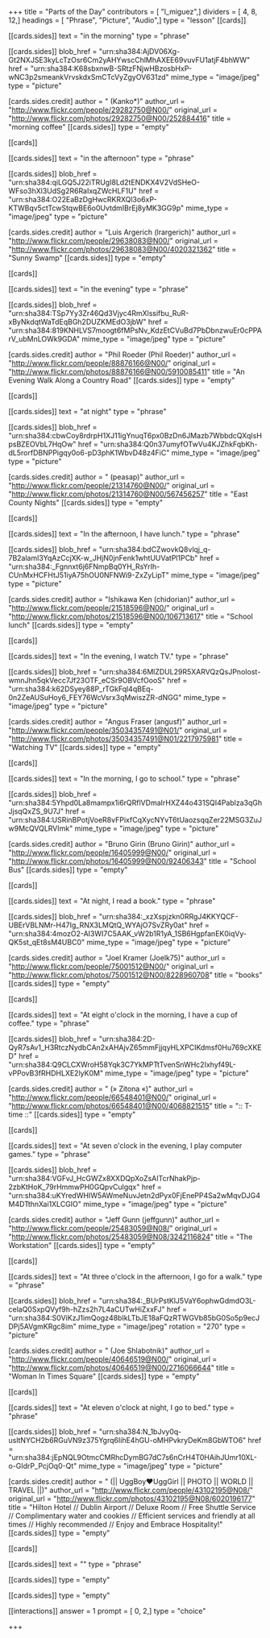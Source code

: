 +++
title = "Parts of the Day"
contributors = [ "l_miguez",]
dividers = [ 4, 8, 12,]
headings = [ "Phrase", "Picture", "Audio",]
type = "lesson"
[[cards]]

[[cards.sides]]
text = "in the morning"
type = "phrase"

[[cards.sides]]
blob_href = "urn:sha384:AjDV06Xg-Gt2NXJSE3kyLcTzOsr6Cm2yAHYwscChlMhAXEE69vuvFU1atjF4bhWW"
href = "urn:sha384:K68sbxnwB-SRtzFNjwHBzosbHxP-wNC3p2smeankVrvskdxSmCTcVyZgyOV631zd"
mime_type = "image/jpeg"
type = "picture"

[cards.sides.credit]
author = " (Kanko*)"
author_url = "http://www.flickr.com/people/29282750@N00/"
original_url = "http://www.flickr.com/photos/29282750@N00/252884416"
title = "morning coffee"
[[cards.sides]]
type = "empty"

[[cards]]

[[cards.sides]]
text = "in the afternoon"
type = "phrase"

[[cards.sides]]
blob_href = "urn:sha384:qiLGQ5J22iTRUgI8Ld2tENDKX4V2VdSHeO-WFso3hXl3UdSg2R6RaIxqZWcHLF1U"
href = "urn:sha384:O22EaBzDgHwcRKRXQl3o6xP-KTWBqv5ctTcwStqwBE6o0UvtdmIBrEj8yMK3GG9p"
mime_type = "image/jpeg"
type = "picture"

[cards.sides.credit]
author = "Luis Argerich (lrargerich)"
author_url = "http://www.flickr.com/people/29638083@N00/"
original_url = "http://www.flickr.com/photos/29638083@N00/4020321362"
title = "Sunny Swamp"
[[cards.sides]]
type = "empty"

[[cards]]

[[cards.sides]]
text = "in the evening"
type = "phrase"

[[cards.sides]]
blob_href = "urn:sha384:TSp7Yy3Zr46Qd3Vjyc4RmXlssifbu_RuR-xByNkdqtWaTdEqBGh2DUZKMEdO3jbW"
href = "urn:sha384:819KNHLVS7moogt6fMPsNv_KdzEtCVuBd7PbDbnzwuEr0cPPArV_ubMnLOWk9GDA"
mime_type = "image/jpeg"
type = "picture"

[cards.sides.credit]
author = "Phil Roeder (Phil Roeder)"
author_url = "http://www.flickr.com/people/88876166@N00/"
original_url = "http://www.flickr.com/photos/88876166@N00/5910085411"
title = "An Evening Walk Along a Country Road"
[[cards.sides]]
type = "empty"

[[cards]]

[[cards.sides]]
text = "at night"
type = "phrase"

[[cards.sides]]
blob_href = "urn:sha384:cbwCoy8rdrpH1XJ11igYnuqT6px0BzDn6JMazb7WbbdcQXqIsHpsBZEOVbL7HqOw"
href = "urn:sha384:Q0n37umyfOTwVu4KJZhkFqbKh-dL5rorfDBNPPigqy0o6-pD3phK1WbvD48z4FiC"
mime_type = "image/jpeg"
type = "picture"

[cards.sides.credit]
author = " (peasap)"
author_url = "http://www.flickr.com/people/21314760@N00/"
original_url = "http://www.flickr.com/photos/21314760@N00/567456257"
title = "East County Nights"
[[cards.sides]]
type = "empty"

[[cards]]

[[cards.sides]]
text = "In the afternoon, I have lunch."
type = "phrase"

[[cards.sides]]
blob_href = "urn:sha384:bdCZwovkQ8vlqj_q-7B2alaml3YqAzCcjXK-w_JHjN0jnFenk1whtUUVatPl1PCb"
href = "urn:sha384:_Fgnnxt6j6FNmpBq0YH_RsYrIh-CUnMxHCFHtJ51iyA75hOU0NFNWi9-ZxZyLipT"
mime_type = "image/jpeg"
type = "picture"

[cards.sides.credit]
author = "Ishikawa Ken (chidorian)"
author_url = "http://www.flickr.com/people/21518596@N00/"
original_url = "http://www.flickr.com/photos/21518596@N00/106713617"
title = "School lunch"
[[cards.sides]]
type = "empty"

[[cards]]

[[cards.sides]]
text = "In the evening, I watch TV."
type = "phrase"

[[cards.sides]]
blob_href = "urn:sha384:6MlZDUL29R5XARVQzQsJPnoIost-wmnJhn5qkVecc7Jf23OTF_eCSr9OBVcfOooS"
href = "urn:sha384:k62DSyey88P_rTGkFql4qBEq-0n2ZeAUSuHoy6_FEY76WcVsrx3qMwiszZR-dNGG"
mime_type = "image/jpeg"
type = "picture"

[cards.sides.credit]
author = "Angus Fraser (angusf)"
author_url = "http://www.flickr.com/people/35034357491@N01/"
original_url = "http://www.flickr.com/photos/35034357491@N01/2217975981"
title = "Watching TV"
[[cards.sides]]
type = "empty"

[[cards]]

[[cards.sides]]
text = "In the morning, I go to school."
type = "phrase"

[[cards.sides]]
blob_href = "urn:sha384:5Yhpd0La8mampx1i6rQRflVDmaIrHXZ44o431SQI4Pablza3qGhJjsqQxZS_9U7J"
href = "urn:sha384:USRinBPotjVoeR8vFPixfCqXycNYvT6tUaozsqqZer22MSG3ZuJw9McQVQLRVImk"
mime_type = "image/jpeg"
type = "picture"

[cards.sides.credit]
author = "Bruno Girin (Bruno Girin)"
author_url = "http://www.flickr.com/people/16405999@N00/"
original_url = "http://www.flickr.com/photos/16405999@N00/92406343"
title = "School Bus"
[[cards.sides]]
type = "empty"

[[cards]]

[[cards.sides]]
text = "At night, I read a book."
type = "phrase"

[[cards.sides]]
blob_href = "urn:sha384:_xzXspjzkn0RRgJ4KKYQCF-UBErVBLNMr-H47Ig_RNX3LMQtQ_WYAjO7SvZRy0at"
href = "urn:sha384:4mozO2-AI3WI7C5AAK_vW2b1R1yA_1SB6HgpfanEK0iqVy-QK5st_qEt8sM4UBC0"
mime_type = "image/jpeg"
type = "picture"

[cards.sides.credit]
author = "Joel Kramer (Joelk75)"
author_url = "http://www.flickr.com/people/75001512@N00/"
original_url = "http://www.flickr.com/photos/75001512@N00/8228960708"
title = "books"
[[cards.sides]]
type = "empty"

[[cards]]

[[cards.sides]]
text = "At eight o'clock in the morning, I have a cup of coffee."
type = "phrase"

[[cards.sides]]
blob_href = "urn:sha384:2D-QyR7sAv1_H3RtczNydbCAn2xAHAjvZ65mmFjjqyHLXPCIKdmsf0Hu769cXKED"
href = "urn:sha384:Q9CLCXWroH58Yqk3C7YkMPTtTvenSnWHc2Ixhyf49L-vPPovB3fRHDHLXE2lyK0M"
mime_type = "image/jpeg"
type = "picture"

[cards.sides.credit]
author = " (» Zitona «)"
author_url = "http://www.flickr.com/people/66548401@N00/"
original_url = "http://www.flickr.com/photos/66548401@N00/4068821515"
title = ":: T-time ::"
[[cards.sides]]
type = "empty"

[[cards]]

[[cards.sides]]
text = "At seven o'clock in the evening, I play computer games."
type = "phrase"

[[cards.sides]]
blob_href = "urn:sha384:VGFvJ_HcGWZx8XXDQpXoZsAITcrNhakPjp-2zbKtHoK_79rHmmwPH0GQpvCulgqx"
href = "urn:sha384:uKYredWHIW5AWmeNuvJetn2dPyx0FjEnePP4Sa2wMqvDJG4M4DTthnXai1XLCGIO"
mime_type = "image/jpeg"
type = "picture"

[cards.sides.credit]
author = "Jeff Gunn (jeffgunn)"
author_url = "http://www.flickr.com/people/25483059@N08/"
original_url = "http://www.flickr.com/photos/25483059@N08/3242116824"
title = "The Workstation"
[[cards.sides]]
type = "empty"

[[cards]]

[[cards.sides]]
text = "At three o'clock in the afternoon, I go for a walk."
type = "phrase"

[[cards.sides]]
blob_href = "urn:sha384:_BUrPstKlJ5VaY6ophwGdmdO3L-celaQ0SxpQVyf9h-hZzs2h7L4aCUTwHiZxxFJ"
href = "urn:sha384:S0ViKzJ1imQogz48bIkLTbJE18aFQzRTWGVb85bG0So5p9ecJDPj5AVgmKRgc8im"
mime_type = "image/jpeg"
rotation = "270"
type = "picture"

[cards.sides.credit]
author = " (Joe Shlabotnik)"
author_url = "http://www.flickr.com/people/40646519@N00/"
original_url = "http://www.flickr.com/photos/40646519@N00/2716066644"
title = "Woman In Times Square"
[[cards.sides]]
type = "empty"

[[cards]]

[[cards.sides]]
text = "At eleven o'clock at night, I go to bed."
type = "phrase"

[[cards.sides]]
blob_href = "urn:sha384:N_1bJvy0q-usltNYCH2b6RGuVN9z375Ygrq6IihE4hGU-oMHPvkryDeKm8GbWTO6"
href = "urn:sha384:jEpNQL9OtmcCMRhcDymBG7dC7s6nCrH4T0HAihJUmr10XL-o-GIdrP_PcjOq0-Qt"
mime_type = "image/jpeg"
type = "picture"

[cards.sides.credit]
author = " (|| UggBoy♥UggGirl || PHOTO || WORLD || TRAVEL ||)"
author_url = "http://www.flickr.com/people/43102195@N08/"
original_url = "http://www.flickr.com/photos/43102195@N08/6020196177"
title = "Hilton Hotel // Dublin Airport // Deluxe Room // Free Shuttle Service // Complimentary water and cookies // Efficient services and friendly at all times // Highly recommended // Enjoy and Embrace Hospitality!"
[[cards.sides]]
type = "empty"

[[cards]]

[[cards.sides]]
text = ""
type = "phrase"

[[cards.sides]]
type = "empty"

[[cards.sides]]
type = "empty"

[[interactions]]
answer = 1
prompt = [ 0, 2,]
type = "choice"

+++
